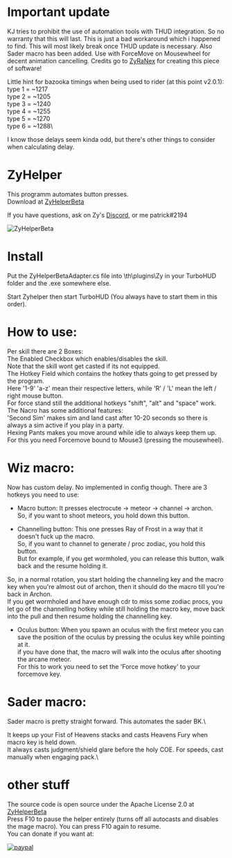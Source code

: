 # Important update
KJ tries to prohibit the use of automation tools with THUD integration. So no warranty that this will last.
This is just a bad workaround which i happened to find. This will most likely break once THUD update is necessary.
Also Sader macro has been added. Use with ForceMove on Mousewheel for decent animation cancelling.
Credits go to [ZyRaNex](https://github.com/ZyRaNex/) for creating this piece of software!

Little hint for bazooka timings when being used to rider (at this point v2.0.1):\
type 1 = ~1217\
type 2 = ~1205\
type 3 = ~1240\
type 4 = ~1255\
type 5 = ~1270\
type 6 = ~1288\

I know those delays seem kinda odd, but there's other things to consider when calculating delay.

# ZyHelper
This programm automates button presses. \
Download at
[ZyHelperBeta](https://github.com/petikk/ZyHelperFix/releases) 

If you have questions, ask on Zy's [Discord](https://discord.gg/F8wcvzd), or me patrick#2194

![ZyHelperBeta](https://i.imgur.com/rXbsHQW.png)

# Install
Put the ZyHelperBetaAdapter.cs file into \th\plugins\Zy in your TurboHUD folder and the .exe somewhere else.

Start Zyhelper then start TurboHUD (You always have to start them in this order).

# How to use:

Per skill there are 2 Boxes:\
The Enabled Checkbox which enables/disables the skill.\
Note that the skill wont get casted if its not equipped.\
The Hotkey Field which contains the hotkey thats going to get pressed by the program.\
Here '1-9' 'a-z' mean their respective letters, while 'R' / 'L' mean the left / right mouse button.\
For force stand still the additional hotkeys "shift", "alt" and "space" work.\
The Nacro has some additional features:\
'Second Sim' makes sim and land cast after 10-20 seconds so there is always a sim active if you play in a party.\
Hexing Pants makes you move around while idle to always keep them up. For this you need Forcemove bound to Mouse3 (pressing the mousewheel).

# Wiz macro:

Now has custom delay. No implemented in config though.
There are 3 hotkeys you need to use:

- Macro button:
It presses electrocute -> meteor -> channel -> archon.\
So, if you want to shoot meteors, you hold down this button.

- Channelling button:
This one presses Ray of Frost in a way that it doesn't fuck up the macro.\
So, if you want to channel to generate / proc zodiac, you hold this button.\
But for example, if you get wormholed, you can release this button, walk back and the resume holding it.

So, in a normal rotation, you start holding the channeling key and the macro key when you're almost out of archon, then it should do the macro till you're back in Archon.\
If you get wormholed and have enough cdr to miss some zodiac procs, you let go of the channelling hotkey while still holding the macro key, move back into the pull and then resume holding the channelling key.

- Oculus button:
When you spawn an oculus with the first meteor you can save the position of the oculus by pressing the oculus key while pointing at it.\
if you have done that, the macro will walk into the oculus after shooting the arcane meteor.\
For this to work you need to set the 'Force move hotkey' to your forcemove key.

# Sader macro:

Sader macro is pretty straight forward. This automates the sader BK.\

It keeps up your Fist of Heavens stacks and casts Heavens Fury when macro key is held down.\
It always casts judgment/shield glare before the holy COE. For speeds, cast manually when engaging pack.\


# other stuff 
The source code is open source under the Apache License 2.0 at [ZyHelperBeta](https://github.com/ZyRaNex/ZyHelper) \
Press F10 to pause the helper entirely (turns off all autocasts and disables the mage macro). You can press F10 again to resume.\
You can donate if you want at:

[![paypal](https://www.paypalobjects.com/en_US/i/btn/btn_donateCC_LG.gif)](https://www.paypal.com/cgi-bin/webscr?cmd=_s-xclick&hosted_button_id=X3F8VW4Q54LX4)
